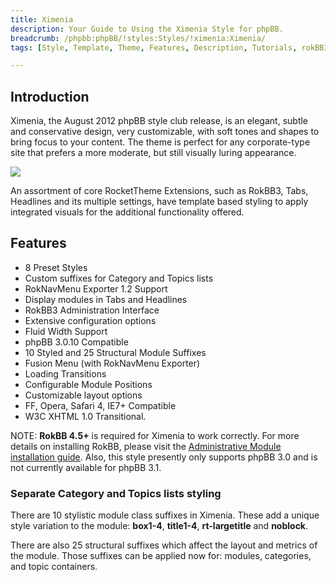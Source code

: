 ```yaml
---
title: Ximenia
description: Your Guide to Using the Ximenia Style for phpBB.
breadcrumb: /phpbb:phpBB/!styles:Styles/!ximenia:Ximenia/
tags: [Style, Template, Theme, Features, Description, Tutorials, rokBB3]

---
```


Introduction
-----

Ximenia, the August 2012 phpBB style club release, is an elegant, subtle and conservative design, very customizable, with soft tones and shapes to bring focus to your content. The theme is perfect for any corporate-type site that prefers a more moderate, but still visually luring appearance. 

![][style]

An assortment of core RocketTheme Extensions, such as RokBB3, Tabs, Headlines and its multiple settings, have template based styling to apply integrated visuals for the additional functionality offered.

Features
-----

* 8 Preset Styles
* Custom suffixes for Category and Topics lists
* RokNavMenu Exporter 1.2 Support
* Display modules in Tabs and Headlines
* RokBB3 Administration Interface
* Extensive configuration options
* Fluid Width Support
* phpBB 3.0.10 Compatible
* 10 Styled and 25 Structural Module Suffixes
* Fusion Menu (with RokNavMenu Exporter)
* Loading Transitions
* Configurable Module Positions
* Customizable layout options
* FF, Opera, Safari 4, IE7+ Compatible
* W3C XHTML 1.0 Transitional.

NOTE: **RokBB 4.5+** is required for Ximenia to work correctly. For more details on installing RokBB, please visit the [Administrative Module installation guide](../../start/styles.md#installing-administrative-modules). Also, this style presently only supports phpBB 3.0 and is not currently available for phpBB 3.1.


### Separate Category and Topics lists styling

There are 10 stylistic module class suffixes in Ximenia. These add a unique style variation to the module: **box1-4**, **title1-4**, **rt-largetitle** and **noblock**.

There are also 25 structural suffixes which affect the layout and metrics of the module. Those suffixes can be applied now for: modules, categories, and topic containers.

[adminguide]: ../../start/styles.md#installing-administrative-modules
[style]: assets/ximenia.jpeg
[rokbridge]: http://www.rockettheme.com/extensions-joomla/roklegacy
